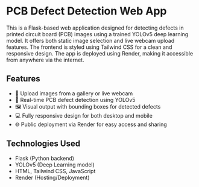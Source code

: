# PCB Defect Detection Web App

This is a Flask-based web application designed for detecting defects in printed circuit board (PCB) images using a trained YOLOv5 deep learning model. It offers both static image selection and live webcam upload features. The frontend is styled using Tailwind CSS for a clean and responsive design. The app is deployed using Render, making it accessible from anywhere via the internet.

## Features

- 📸 Upload images from a gallery or live webcam
- 🧠 Real-time PCB defect detection using YOLOv5
- 🖼️ Visual output with bounding boxes for detected defects
- 💻 Fully responsive design for both desktop and mobile
- 🌐 Public deployment via Render for easy access and sharing

## Technologies Used

- Flask (Python backend)
- YOLOv5 (Deep Learning model)
- HTML, Tailwind CSS, JavaScript
- Render (Hosting/Deployment)



